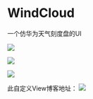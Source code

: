 # WindCloud
一个仿华为天气刻度盘的UI

![](http://i.imgur.com/tHw8sMB.png)

![](http://i.imgur.com/cBinwSK.png)

![](http://i.imgur.com/6v5f6Qv.png)

此自定义View博客地址：
![](http://blog.csdn.net/yy497078141/article/details/52086402)
